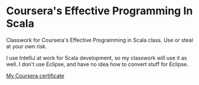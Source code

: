 # Coursera's Effective Programming In Scala
Classwork for Coursera's Effective Programming in Scala class.  Use or steal at your own risk.

I use IntelliJ at work for Scala development, so my classwork will use it as well.  I don't use Eclipse, and have no idea how to convert stuff for Eclipse.

[My Coursera certificate](https://coursera.org/share/f73ea98efb98b6ec7689923fc4d98e41)
